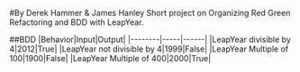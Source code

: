 #By Derek Hammer & James Hanley
Short project on Organizing Red Green Refactoring and BDD with LeapYear.

##BDD
|Behavior|Input|Output|
|--------|-----|------|
|LeapYear divisible by 4|2012|True|
|LeapYear not divisible by 4|1999|False|
|LeapYear Multiple of 100|1900|False|
|LeapYear Multiple of 400|2000|True|
